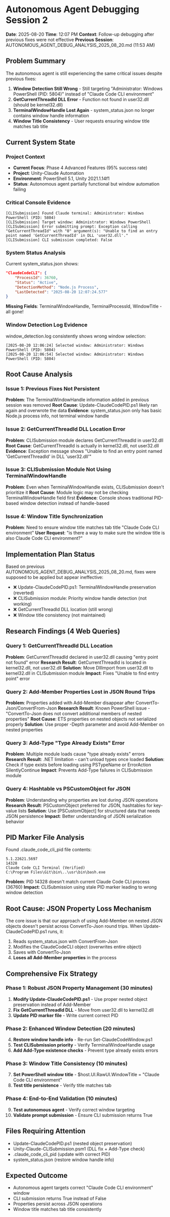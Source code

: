 # Autonomous Agent Debugging Session 2
**Date**: 2025-08-20
**Time**: 12:07 PM
**Context**: Follow-up debugging after previous fixes were not effective
**Previous Session**: AUTONOMOUS_AGENT_DEBUG_ANALYSIS_2025_08_20.md (11:53 AM)

## Problem Summary

The autonomous agent is still experiencing the same critical issues despite previous fixes:

1. **Window Detection Still Wrong** - Still targeting "Administrator: Windows PowerShell (PID: 5804)" instead of "Claude Code CLI environment" 
2. **GetCurrentThreadId DLL Error** - Function not found in user32.dll (should be kernel32.dll)
3. **TerminalWindowHandle Lost Again** - system_status.json no longer contains window handle information
4. **Window Title Consistency** - User requests ensuring window title matches tab title

## Current System State

### Project Context  
- **Current Focus**: Phase 4 Advanced Features (95% success rate)
- **Project**: Unity-Claude Automation 
- **Environment**: PowerShell 5.1, Unity 2021.1.14f1
- **Status**: Autonomous agent partially functional but window automation failing

### Critical Console Evidence
```
[CLISubmission] Found Claude terminal: Administrator: Windows PowerShell (PID: 5804)
[CLISubmission] Target window: Administrator: Windows PowerShell
[CLISubmission] Error submitting prompt: Exception calling "GetCurrentThreadId" with "0" argument(s): "Unable to find an entry point named 'GetCurrentThreadId' in DLL 'user32.dll'."
[CLISubmission] CLI submission completed: False
```

### System Status Analysis
Current system_status.json shows:
```json
"ClaudeCodeCLI": {
    "ProcessId": 36760,
    "Status": "Active", 
    "DetectionMethod": "Node.js Process",
    "LastDetected": "2025-08-20 12:07:24.577"
}
```

**Missing Fields**: TerminalWindowHandle, TerminalProcessId, WindowTitle - all gone!

### Window Detection Log Evidence  
window_detection.log consistently shows wrong window selection:
```
[2025-08-20 12:06:24] Selected window: Administrator: Windows PowerShell (PID: 5804)
[2025-08-20 12:06:54] Selected window: Administrator: Windows PowerShell (PID: 5804)
```

## Root Cause Analysis

### Issue 1: Previous Fixes Not Persistent
**Problem**: The TerminalWindowHandle information added in previous session was removed
**Root Cause**: Update-ClaudeCodePID.ps1 likely ran again and overwrote the data
**Evidence**: system_status.json only has basic Node.js process info, not terminal window handle

### Issue 2: GetCurrentThreadId DLL Location Error
**Problem**: CLISubmission module declares GetCurrentThreadId in user32.dll
**Root Cause**: GetCurrentThreadId is actually in kernel32.dll, not user32.dll  
**Evidence**: Exception message shows "Unable to find an entry point named 'GetCurrentThreadId' in DLL 'user32.dll'"

### Issue 3: CLISubmission Module Not Using TerminalWindowHandle
**Problem**: Even when TerminalWindowHandle exists, CLISubmission doesn't prioritize it
**Root Cause**: Module logic may not be checking TerminalWindowHandle field first
**Evidence**: Console shows traditional PID-based window detection instead of handle-based

### Issue 4: Window Title Synchronization
**Problem**: Need to ensure window title matches tab title "Claude Code CLI environment"
**User Request**: "is there a way to make sure the window title is also Claude Code CLI environment?"

## Implementation Plan Status
Based on previous AUTONOMOUS_AGENT_DEBUG_ANALYSIS_2025_08_20.md, fixes were supposed to be applied but appear ineffective:

- ❌ Update-ClaudeCodePID.ps1: TerminalWindowHandle preservation (reverted)
- ❌ CLISubmission module: Priority window handle detection (not working) 
- ❌ GetCurrentThreadId DLL location (still wrong)
- ❌ Window title consistency (not maintained)

## Research Findings (4 Web Queries)

### Query 1: GetCurrentThreadId DLL Location
**Problem**: GetCurrentThreadId declared in user32.dll causing "entry point not found" error
**Research Result**: GetCurrentThreadId is located in kernel32.dll, not user32.dll
**Solution**: Move DllImport from user32.dll to kernel32.dll in CLISubmission module
**Impact**: Fixes "Unable to find entry point" error

### Query 2: Add-Member Properties Lost in JSON Round Trips
**Problem**: Properties added with Add-Member disappear after ConvertTo-Json/ConvertFrom-Json
**Research Result**: Known PowerShell issue - "ConvertTo-Json does not convert additional members of nested properties"
**Root Cause**: ETS properties on nested objects not serialized properly
**Solution**: Use proper -Depth parameter and avoid Add-Member on nested properties

### Query 3: Add-Type "Type Already Exists" Error  
**Problem**: Multiple module loads cause "type already exists" errors
**Research Result**: .NET limitation - can't unload types once loaded
**Solution**: Check if type exists before loading using PSTypeName or ErrorAction SilentlyContinue
**Impact**: Prevents Add-Type failures in CLISubmission module

### Query 4: Hashtable vs PSCustomObject for JSON
**Problem**: Understanding why properties are lost during JSON operations
**Research Result**: PSCustomObject preferred for JSON, hashtables for key-value lists
**Solution**: Use [PSCustomObject] for structured data that needs JSON persistence
**Impact**: Better understanding of JSON serialization behavior

## PID Marker File Analysis

Found .claude_code_cli_pid file contents:
```
5.1.22621.5697
14328
Claude Code CLI Terminal (Verified)  
C:\Program Files\Git\bin\..\usr\bin\bash.exe
```

**Problem**: PID 14328 doesn't match current Claude Code CLI process (36760)
**Impact**: CLISubmission using stale PID marker leading to wrong window detection

## Root Cause: JSON Property Loss Mechanism

The core issue is that our approach of using Add-Member on nested JSON objects doesn't persist across ConvertTo-Json round trips. When Update-ClaudeCodePID.ps1 runs, it:

1. Reads system_status.json with ConvertFrom-Json
2. Modifies the ClaudeCodeCLI object (overwrites entire object)
3. Saves with ConvertTo-Json 
4. **Loses all Add-Member properties** in the process

## Comprehensive Fix Strategy

### Phase 1: Robust JSON Property Management (30 minutes)
1. **Modify Update-ClaudeCodePID.ps1** - Use proper nested object preservation instead of Add-Member
2. **Fix GetCurrentThreadId DLL** - Move from user32.dll to kernel32.dll  
3. **Update PID marker file** - Write current correct PID

### Phase 2: Enhanced Window Detection (20 minutes)  
4. **Restore window handle info** - Re-run Set-ClaudeCodeWindow.ps1
5. **Test CLISubmission priority** - Verify TerminalWindowHandle usage
6. **Add Add-Type existence checks** - Prevent type already exists errors

### Phase 3: Window Title Consistency (10 minutes)
7. **Set PowerShell window title** - $host.UI.RawUI.WindowTitle = "Claude Code CLI environment"
8. **Test title persistence** - Verify title matches tab

### Phase 4: End-to-End Validation (10 minutes)
9. **Test autonomous agent** - Verify correct window targeting
10. **Validate prompt submission** - Ensure CLI submission returns True

## Files Requiring Attention
- Update-ClaudeCodePID.ps1 (nested object preservation)
- Unity-Claude-CLISubmission.psm1 (DLL fix + Add-Type check)
- .claude_code_cli_pid (update with correct PID)  
- system_status.json (restore window handle info)

## Expected Outcome
- Autonomous agent targets correct "Claude Code CLI environment" window  
- CLI submission returns True instead of False
- Properties persist across JSON operations
- Window title matches tab title consistently